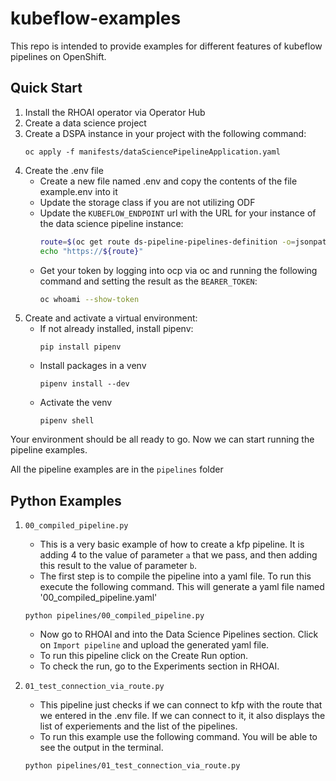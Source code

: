 # kubeflow-examples

This repo is intended to provide examples for different features of kubeflow pipelines on OpenShift.

## Quick Start

1. Install the RHOAI operator via Operator Hub
1. Create a data science project
1. Create a DSPA instance in your project with the following command:
    ```
    oc apply -f manifests/dataSciencePipelineApplication.yaml
    ```
1. Create the .env file
    * Create a new file named .env and copy the contents of the file example.env into it
    * Update the storage class if you are not utilizing ODF
    * Update the `KUBEFLOW_ENDPOINT` url with the URL for your instance of the data science pipeline instance:
        ```sh
        route=$(oc get route ds-pipeline-pipelines-definition -o=jsonpath='{.spec.host}')
        echo "https://${route}"
        ```
    * Get your token by logging into ocp via oc and running the following command and setting the result as the `BEARER_TOKEN`:
        ```sh
        oc whoami --show-token
        ```
1. Create and activate a virtual environment:
    * If not already installed, install pipenv:
        ```
        pip install pipenv
        ```
    * Install packages in a venv
        ```
        pipenv install --dev
        ```
    * Activate the venv
        ```
        pipenv shell
        ```

Your environment should be all ready to go. Now we can start running the pipeline examples.

All the pipeline examples are in the `pipelines` folder

## Python Examples

1. `00_compiled_pipeline.py`

    * This is a very basic example of how to create a kfp pipeline. It is adding 4 to the value of parameter `a` that we pass, and then adding this result to the value of parameter `b`. 
    * The first step is to compile the pipeline into a yaml file. To run this execute the following command. This will generate a yaml file named '00_compiled_pipeline.yaml'
    ```
    python pipelines/00_compiled_pipeline.py
    ```
    * Now go to RHOAI and into the Data Science Pipelines section. Click on `Import pipeline` and upload the generated yaml file.
    * To run this pipeline click on the Create Run option.
    * To check the run, go to the Experiments section in RHOAI.

2. `01_test_connection_via_route.py`

    * This pipeline just checks if we can connect to kfp with the route that we entered in the .env file. If we can connect to it, it also displays the list of experiements and the list of the pipelines.
    * To run this example use the following command. You will be able to see the output in the terminal.
    ```
    python pipelines/01_test_connection_via_route.py
    ```